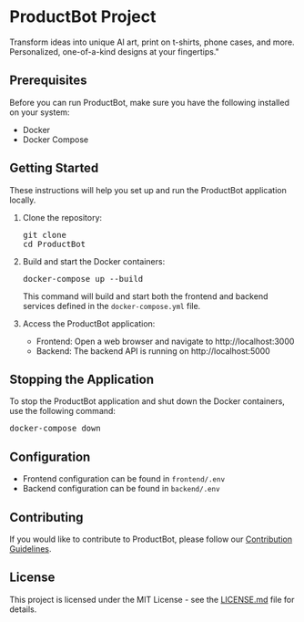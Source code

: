 # ProductBot Project

Transform ideas into unique AI art, print on t-shirts, phone cases, and more. Personalized, one-of-a-kind designs at your fingertips."

## Prerequisites

Before you can run ProductBot, make sure you have the following installed on your system:

- Docker
- Docker Compose

## Getting Started

These instructions will help you set up and run the ProductBot application locally.

1. Clone the repository:

   <pre>
   git clone <repository_url>
   cd ProductBot
   </pre>

2. Build and start the Docker containers:

   <pre>
   docker-compose up --build
   </pre>

   This command will build and start both the frontend and backend services defined in the `docker-compose.yml` file.

3. Access the ProductBot application:

   - Frontend: Open a web browser and navigate to http://localhost:3000
   - Backend: The backend API is running on http://localhost:5000

## Stopping the Application

To stop the ProductBot application and shut down the Docker containers, use the following command:

<pre>
docker-compose down
</pre>

## Configuration

- Frontend configuration can be found in `frontend/.env`
- Backend configuration can be found in `backend/.env`

## Contributing

If you would like to contribute to ProductBot, please follow our [Contribution Guidelines](CONTRIBUTING.md).

## License

This project is licensed under the MIT License - see the [LICENSE.md](LICENSE.md) file for details.

